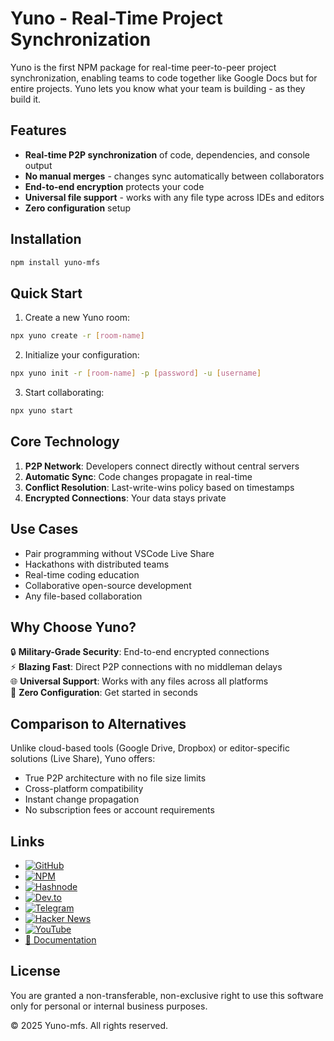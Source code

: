 # Yuno - Real-Time Project Synchronization

Yuno is the first NPM package for real-time peer-to-peer project synchronization, enabling teams to code together like Google Docs but for entire projects.
Yuno lets you know what your team is building - as they build it.

## Features

- **Real-time P2P synchronization** of code, dependencies, and console output
- **No manual merges** - changes sync automatically between collaborators
- **End-to-end encryption** protects your code
- **Universal file support** - works with any file type across IDEs and editors
- **Zero configuration** setup

## Installation

```bash
npm install yuno-mfs
```

## Quick Start

1. Create a new Yuno room:
```bash
npx yuno create -r [room-name]
```

2. Initialize your configuration:
```bash
npx yuno init -r [room-name] -p [password] -u [username]
```

3. Start collaborating:
```bash
npx yuno start
```

## Core Technology

1. **P2P Network**: Developers connect directly without central servers
2. **Automatic Sync**: Code changes propagate in real-time
3. **Conflict Resolution**: Last-write-wins policy based on timestamps
4. **Encrypted Connections**: Your data stays private

## Use Cases

- Pair programming without VSCode Live Share
- Hackathons with distributed teams
- Real-time coding education
- Collaborative open-source development
- Any file-based collaboration

## Why Choose Yuno?

🔒 **Military-Grade Security**: End-to-end encrypted connections  
⚡ **Blazing Fast**: Direct P2P connections with no middleman delays  
🌐 **Universal Support**: Works with any files across all platforms  
🚀 **Zero Configuration**: Get started in seconds  

## Comparison to Alternatives

Unlike cloud-based tools (Google Drive, Dropbox) or editor-specific solutions (Live Share), Yuno offers:
- True P2P architecture with no file size limits
- Cross-platform compatibility
- Instant change propagation
- No subscription fees or account requirements

## Links

- [![GitHub](https://raw.githubusercontent.com/AbuZhuma/assets/main/icons/github.svg)](https://github.com/AbuZhuma/yuno-mfs)
- [![NPM](https://raw.githubusercontent.com/AbuZhuma/assets/main/icons/npm.svg)](https://www.npmjs.com/package/yuno-mfs)   
- [![Hashnode](https://raw.githubusercontent.com/AbuZhuma/assets/main/icons/hashnode.svg)](https://hashnode.com/@abuzhuma) 
- [![Dev.to](https://raw.githubusercontent.com/AbuZhuma/assets/main/icons/devto.svg)](https://dev.to/abdyrakhman_dzhumagulov_2) 
- [![Telegram](https://raw.githubusercontent.com/AbuZhuma/assets/main/icons/telegram.svg)](https://t.me/yuno_mfs) 
- [![Hacker News](https://raw.githubusercontent.com/AbuZhuma/assets/main/icons/hackernews.svg)](https://news.ycombinator.com/user?id=Abdyrahman) 
- [![YouTube](https://raw.githubusercontent.com/AbuZhuma/assets/main/icons/youtube.svg)](https://www.youtube.com/channel/UCtTG_6zWsaSHfLoiD2wQLKw) 
- [📄 Documentation](https://yuno.ws/docs)

## License

You are granted a non-transferable, non-exclusive right to use this software only for personal or internal business purposes.

© 2025 Yuno-mfs. All rights reserved.